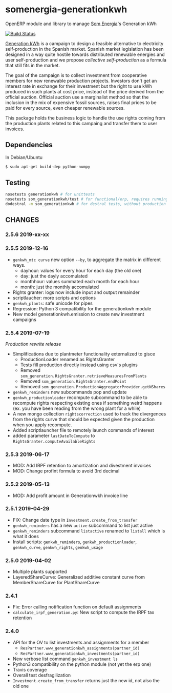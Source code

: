 # somenergia-generationkwh

OpenERP module and library to manage [Som Energia]'s Generation kWh

[![Build Status](https://travis-ci.org/Som-Energia/somenergia-generationkwh.svg?branch=master)](https://travis-ci.org/Som-Energia/somenergia-generationkwh)

[Generation kWh] is a campaign to design a feasible alternative
to electricity self-production in the Spanish market.
Spanish market legislation has been designed in a way quite
hostile towards distributed renewable energies and user self-production
and we propose _collective self-production_ as a formula that still
fits in the market.

[Generation kWh]:https://generationkwh.org
[Som Energia]:https://somenergia.coop

The goal of the campaign is to collect investment from cooperative members
for new renewable production projects.
Investors don't get an interest rate in exchange for their investment
but the right to use kWh produced in such plants at cost price,
instead of the price derived from the official auction.
Official auction use a marginalist method so that the inclusion
in the mix of expensive fossil sources, raises final prices
to be paid for every source, even cheaper renewable sources.

This package holds the business logic to handle the use rights
coming from the production plants related to this campaing and
transfer them to user invoices.

## Dependencies

In Debian/Ubuntu

```bash
$ sudo apt-get build-dep python-numpy
```

## Testing

```bash
nosetests generationkwh # for unittests
nosetests som_generationkwh/test # for functional/erp, requires running local erp
dodestral -m som_generationkwh # for destral tests, without production database either running local erp
```

[Destral docs]:https://destral.readthedocs.io/en/latest/


## CHANGES

### 2.5.6 2019-xx-xx


### 2.5.5 2019-12-16

- `genkwh_mtc curve` new option `--by`, to aggregate the matrix in different ways.
	- dayhour: values for every hour for each day (the old one)
	- day: just the dayly accomulated
	- monthhour: values summated each month for each hour
	- month: just the monthly accomulated
- Rights granter: logs now include input and output remainder
- scriptlaucher: more scripts and options
- `genkwh_plants`: safe unicode for pipes
- Regression: Python 3 compatibility for the generationkwh module
- New model generationkwh.emission to create new investment campaigns

### 2.5.4 2019-07-19

_Production rewrite release_

- Simplifications due to plantmeter functionality externalized to gisce
    - ProductionLoader renamed as RightsGranter
    - Tests fill production directly instead using csv's plugins
    - Removed `som_generation.RightsGranter.retrieveMeasuresFromPlants`
    - Removed `som_generation.RightsGranter.endPoint`
    - Removed `som_generation.ProductionAggregatorProvider.getNShares`
- `genkwh_reminders` new subcommands pop and update
- `genkwh_productionloader` recompute subcommand to be able to recompute
  rights respecting existing ones if something weird happens
  (ex. you have been reading from the wrong plant for a while)
- A new mongo collection `rightscorrection` used to track the divergences
  from the rights curve that should be expected given the production
  when you apply recompute.
- Added scriptlauncher file to remotely launch commands of interest
- added parameter `lastDateToCompute` to `RightsGranter.computeAvailableRights`

### 2.5.3 2019-06-17

- MOD: Add IRPF retention to amortization and divestment invoices
- MOD: Change profint formula to avoid 3rd decimal

### 2.5.2 2019-05-13

- MOD: Add profit amount in Generationwkh invoice line

### 2.5.1 2019-04-29

- FIX: Change date type in `Investment.create_from_transfer`
- `genkwh_reminders` has a new `active` subcommand to list just active
- `genkwh_reminders` subcommand `listactive` renamed to `listall` which is what it does
- Install scripts: `genkwh_reminders`, `genkwh_productionloader`, `genkwh_curve`, `genkwh_rights`, `genkwh_usage`

### 2.5.0 2019-04-02

- Multiple plants supported
- LayeredShareCurve: Generalized additive constant curve from MemberShareCurve for PlantShareCurve

### 2.4.1

- Fix: Error calling notification function on default assignments
- `calculate_irpf_generation.py`: New script to compute the IRPF tax retention

### 2.4.0

- API for the OV to list investments and assignments for a member
    - `ResPartner.www_generationkwh_assignments(partner_id)`
    - `ResPartner.www_generationkwh_investments(partner_id)`
- New verbose list command `genkwh_investment ls`
- Python3 compatibility on the python module (not yet the erp one)
- Travis coverage
- Overall test desfragilization
- `Investment.create_from_transfer` returns just the new id, not also the old one






